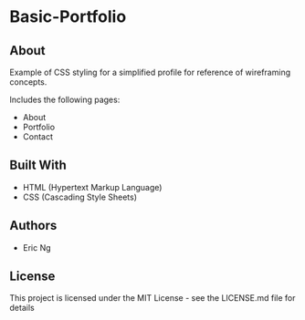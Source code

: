 # Basic-Portfolio

## About

Example of CSS styling for a simplified profile for reference of wireframing concepts.

Includes the following pages:

- About
- Portfolio
- Contact

## Built With

- HTML (Hypertext Markup Language)
- CSS (Cascading Style Sheets)

## Authors
- Eric Ng

## License
This project is licensed under the MIT License - see the LICENSE.md file for details

